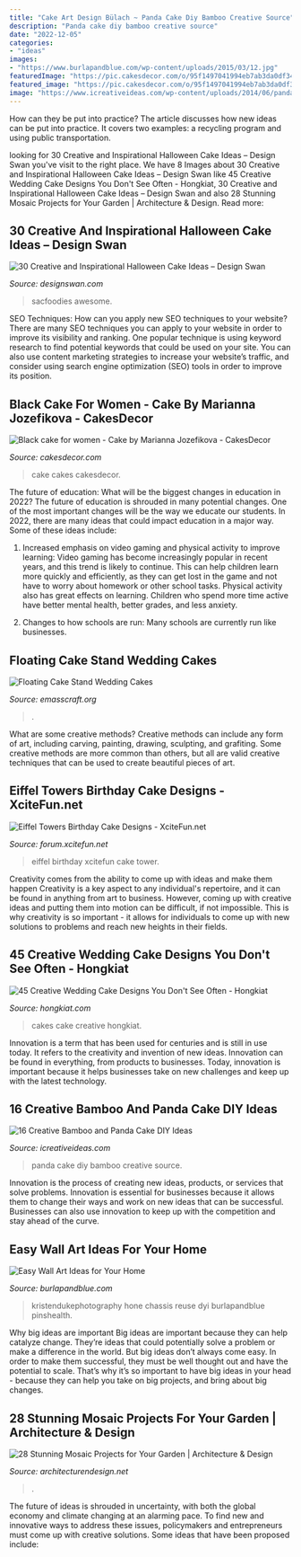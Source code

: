 ```yaml
---
title: "Cake Art Design Bülach ~ Panda Cake Diy Bamboo Creative Source"
description: "Panda cake diy bamboo creative source"
date: "2022-12-05"
categories:
- "ideas"
images:
- "https://www.burlapandblue.com/wp-content/uploads/2015/03/12.jpg"
featuredImage: "https://pic.cakesdecor.com/o/95f1497041994eb7ab3da0df34790e67.jpg"
featured_image: "https://pic.cakesdecor.com/o/95f1497041994eb7ab3da0df34790e67.jpg"
image: "https://www.icreativeideas.com/wp-content/uploads/2014/06/panda-cake-9.jpg"
---
```



How can they be put into practice?
The article discusses how new ideas can be put into practice. It covers two examples: a recycling program and using public transportation.

	

		
looking for 30 Creative and Inspirational Halloween Cake Ideas – Design Swan you've visit to the right place. We have 8 Images about 30 Creative and Inspirational Halloween Cake Ideas – Design Swan like 45 Creative Wedding Cake Designs You Don&#039;t See Often - Hongkiat, 30 Creative and Inspirational Halloween Cake Ideas – Design Swan and also 28 Stunning Mosaic Projects for Your Garden | Architecture &amp; Design. Read more:
		
    
## 30 Creative And Inspirational Halloween Cake Ideas – Design Swan

<img loading=lazy src="https://img.designswan.com/2014/10/halloweenCakes/25.jpg" onerror="this.onerror=null;this.src='https://tse3.mm.bing.net/th?id=OIP.oCHswWmQ-OCviDAz1BSDCQHaJ4&amp;pid=15.1';" alt="30 Creative and Inspirational Halloween Cake Ideas – Design Swan">

_Source: designswan.com_

>sacfoodies awesome. 

	

SEO Techniques: How can you apply new SEO techniques to your website?
There are many SEO techniques you can apply to your website in order to improve its visibility and ranking. One popular technique is using keyword research to find potential keywords that could be used on your site. You can also use content marketing strategies to increase your website’s traffic, and consider using search engine optimization (SEO) tools in order to improve its position.

    
## Black Cake For Women - Cake By Marianna Jozefikova - CakesDecor

<img loading=lazy src="https://pic.cakesdecor.com/o/95f1497041994eb7ab3da0df34790e67.jpg" onerror="this.onerror=null;this.src='https://tse1.mm.bing.net/th?id=OIP.MDlicvST6qVpKTAA0RMwSgHaJ3&amp;pid=15.1';" alt="Black cake for women - Cake by Marianna Jozefikova - CakesDecor">

_Source: cakesdecor.com_

>cake cakes cakesdecor. 

	

The future of education: What will be the biggest changes in education in 2022?
The future of education is shrouded in many potential changes. One of the most important changes will be the way we educate our students. In 2022, there are many ideas that could impact education in a major way. Some of these ideas include: 
1) Increased emphasis on video gaming and physical activity to improve learning: Video gaming has become increasingly popular in recent years, and this trend is likely to continue. This can help children learn more quickly and efficiently, as they can get lost in the game and not have to worry about homework or other school tasks. Physical activity also has great effects on learning. Children who spend more time active have better mental health, better grades, and less anxiety. 

2) Changes to how schools are run: Many schools are currently run like businesses.

    
## Floating Cake Stand Wedding Cakes

<img loading=lazy src="https://www.emasscraft.org/wp-content/uploads/2017/01/1000_images_about_cake_construction_and_cake_stands_on_emasscraft_org_6.jpg" onerror="this.onerror=null;this.src='https://tse4.mm.bing.net/th?id=OIP.y5XceWD9Kww00ljK_45hVQHaJ5&amp;pid=15.1';" alt="Floating Cake Stand Wedding Cakes">

_Source: emasscraft.org_

>. 

	

What are some creative methods?
Creative methods can include any form of art, including carving, painting, drawing, sculpting, and grafiting. Some creative methods are more common than others, but all are valid creative techniques that can be used to create beautiful pieces of art.

    
## Eiffel Towers Birthday Cake Designs - XciteFun.net

<img loading=lazy src="https://img.xcitefun.net/users/2015/01/375569,xcitefun-eiffel-tower-cake-3.jpg" onerror="this.onerror=null;this.src='https://tse4.mm.bing.net/th?id=OIP.rmsCSg5Ds-GPee1pRgU3qAHaJ4&amp;pid=15.1';" alt="Eiffel Towers Birthday Cake Designs - XciteFun.net">

_Source: forum.xcitefun.net_

>eiffel birthday xcitefun cake tower. 

	

Creativity comes from the ability to come up with ideas and make them happen
Creativity is a key aspect to any individual's repertoire, and it can be found in anything from art to business. However, coming up with creative ideas and putting them into motion can be difficult, if not impossible. This is why creativity is so important - it allows for individuals to come up with new solutions to problems and reach new heights in their fields.

    
## 45 Creative Wedding Cake Designs You Don&#039;t See Often - Hongkiat

<img loading=lazy src="https://assets.hongkiat.com/uploads/geeky-wedding-cakes/3-geek-wedding-cakes.jpg" onerror="this.onerror=null;this.src='https://tse4.mm.bing.net/th?id=OIP.sSKSTrUVMMAhh-0EufCl0AHaKL&amp;pid=15.1';" alt="45 Creative Wedding Cake Designs You Don&#039;t See Often - Hongkiat">

_Source: hongkiat.com_

>cakes cake creative hongkiat. 

	

Innovation is a term that has been used for centuries and is still in use today. It refers to the creativity and invention of new ideas. Innovation can be found in everything, from products to businesses. Today, innovation is important because it helps businesses take on new challenges and keep up with the latest technology.

    
## 16 Creative Bamboo And Panda Cake DIY Ideas

<img loading=lazy src="https://www.icreativeideas.com/wp-content/uploads/2014/06/panda-cake-9.jpg" onerror="this.onerror=null;this.src='https://tse4.mm.bing.net/th?id=OIP.KUN-ZqtS5dQFzJ8Zkw6rngHaE8&amp;pid=15.1';" alt="16 Creative Bamboo and Panda Cake DIY Ideas">

_Source: icreativeideas.com_

>panda cake diy bamboo creative source. 

	

Innovation is the process of creating new ideas, products, or services that solve problems. Innovation is essential for businesses because it allows them to change their ways and work on new ideas that can be successful. Businesses can also use innovation to keep up with the competition and stay ahead of the curve.

    
## Easy Wall Art Ideas For Your Home

<img loading=lazy src="https://www.burlapandblue.com/wp-content/uploads/2015/03/12.jpg" onerror="this.onerror=null;this.src='https://tse4.mm.bing.net/th?id=OIP.lJsfD_hX3AbMeXaBD5Ov8QAAAA&amp;pid=15.1';" alt="Easy Wall Art Ideas for Your Home">

_Source: burlapandblue.com_

>kristendukephotography hone chassis reuse dyi burlapandblue pinshealth. 

	

Why big ideas are important
Big ideas are important because they can help catalyze change. They’re ideas that could potentially solve a problem or make a difference in the world. But big ideas don’t always come easy. In order to make them successful, they must be well thought out and have the potential to scale.
That’s why it’s so important to have big ideas in your head - because they can help you take on big projects, and bring about big changes.

    
## 28 Stunning Mosaic Projects For Your Garden | Architecture &amp; Design

<img loading=lazy src="https://cdn.architecturendesign.net/wp-content/uploads/2014/09/mosaic-garden-project-3.jpg" onerror="this.onerror=null;this.src='https://tse2.mm.bing.net/th?id=OIP.RkttfKGl8jUnCFJRd3tGEAHaKK&amp;pid=15.1';" alt="28 Stunning Mosaic Projects for Your Garden | Architecture &amp; Design">

_Source: architecturendesign.net_

>. 

	

The future of ideas is shrouded in uncertainty, with both the global economy and climate changing at an alarming pace. To find new and innovative ways to address these issues, policymakers and entrepreneurs must come up with creative solutions. Some ideas that have been proposed include: 


